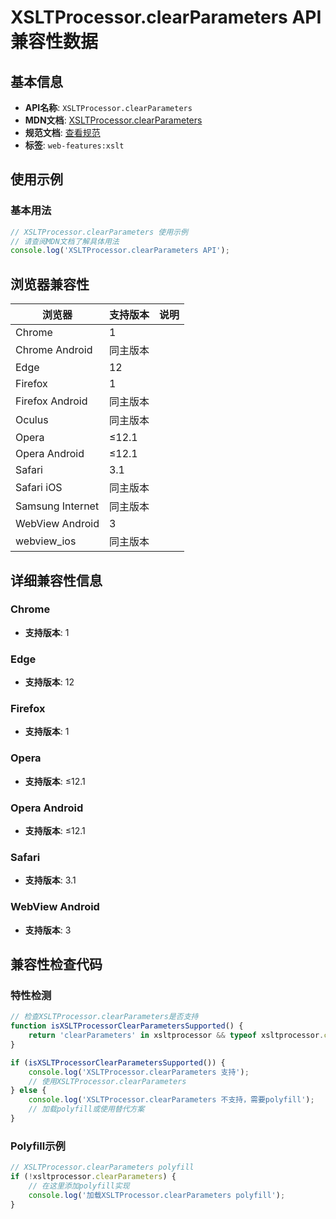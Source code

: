 # XSLTProcessor.clearParameters API 兼容性数据

## 基本信息

- **API名称**: `XSLTProcessor.clearParameters`
- **MDN文档**: [XSLTProcessor.clearParameters](https://developer.mozilla.org/docs/Web/API/XSLTProcessor/clearParameters)
- **规范文档**: [查看规范](https://dom.spec.whatwg.org/#dom-xsltprocessor-clearparameters)
- **标签**: `web-features:xslt`

## 使用示例

### 基本用法

```javascript
// XSLTProcessor.clearParameters 使用示例
// 请查阅MDN文档了解具体用法
console.log('XSLTProcessor.clearParameters API');
```

## 浏览器兼容性

| 浏览器 | 支持版本 | 说明 |
|--------|----------|------|
| Chrome | 1 |  |
| Chrome Android | 同主版本 |  |
| Edge | 12 |  |
| Firefox | 1 |  |
| Firefox Android | 同主版本 |  |
| Oculus | 同主版本 |  |
| Opera | ≤12.1 |  |
| Opera Android | ≤12.1 |  |
| Safari | 3.1 |  |
| Safari iOS | 同主版本 |  |
| Samsung Internet | 同主版本 |  |
| WebView Android | 3 |  |
| webview_ios | 同主版本 |  |

## 详细兼容性信息

### Chrome

- **支持版本**: 1

### Edge

- **支持版本**: 12

### Firefox

- **支持版本**: 1

### Opera

- **支持版本**: ≤12.1

### Opera Android

- **支持版本**: ≤12.1

### Safari

- **支持版本**: 3.1

### WebView Android

- **支持版本**: 3

## 兼容性检查代码

### 特性检测

```javascript
// 检查XSLTProcessor.clearParameters是否支持
function isXSLTProcessorClearParametersSupported() {
    return 'clearParameters' in xsltprocessor && typeof xsltprocessor.clearParameters === 'function';
}

if (isXSLTProcessorClearParametersSupported()) {
    console.log('XSLTProcessor.clearParameters 支持');
    // 使用XSLTProcessor.clearParameters
} else {
    console.log('XSLTProcessor.clearParameters 不支持，需要polyfill');
    // 加载polyfill或使用替代方案
}
```

### Polyfill示例

```javascript
// XSLTProcessor.clearParameters polyfill
if (!xsltprocessor.clearParameters) {
    // 在这里添加polyfill实现
    console.log('加载XSLTProcessor.clearParameters polyfill');
}
```

